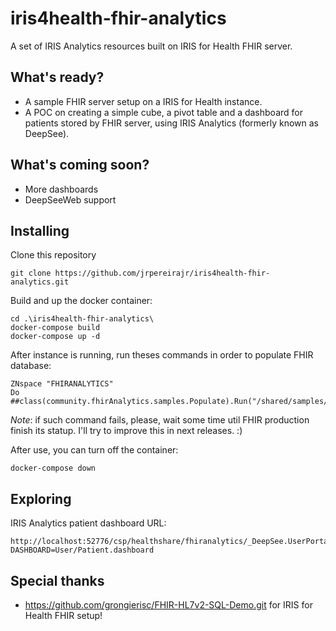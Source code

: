 # iris4health-fhir-analytics

A set of IRIS Analytics resources built on IRIS for Health FHIR server.

## What's ready?

* A sample FHIR server setup on a IRIS for Health instance.
* A POC on creating a simple cube, a pivot table and a dashboard for patients stored by FHIR server, using IRIS Analytics (formerly known as DeepSee).

## What's coming soon?

* More dashboards
* DeepSeeWeb support

## Installing

Clone this repository

```
git clone https://github.com/jrpereirajr/iris4health-fhir-analytics.git
```

Build and up the docker container:

```
cd .\iris4health-fhir-analytics\
docker-compose build
docker-compose up -d
```

After instance is running, run theses commands in order to populate FHIR database:

```
ZNspace "FHIRANALYTICS"
Do ##class(community.fhirAnalytics.samples.Populate).Run("/shared/samples/")
```

*Note*: if such command fails, please, wait some time util FHIR production finish its statup. I'll try to improve this in next releases. :)

After use, you can turn off the container:

```
docker-compose down
```

## Exploring

IRIS Analytics patient dashboard URL:

```
http://localhost:52776/csp/healthshare/fhiranalytics/_DeepSee.UserPortal.DashboardViewer.zen?DASHBOARD=User/Patient.dashboard
```

## Special thanks

* https://github.com/grongierisc/FHIR-HL7v2-SQL-Demo.git for IRIS for Health FHIR setup!